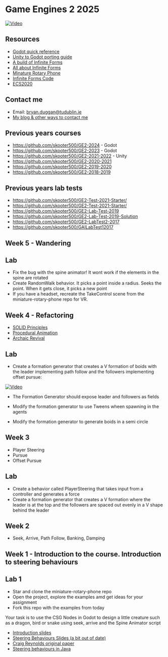 # Game Engines 2 2025

[![Video](http://img.youtube.com/vi/2yy03ItDzlo/0.jpg)](http://www.youtube.com/watch?2yy03ItDzlo)

## Resources
- [Godot quick reference](https://github.com/skooter500/csresources/blob/master/godot_ref.md)
- [Unity to Godot porting guide](https://github.com/skooter500/csresources/blob/master/unity_to_godot.md)
- [A build of Infinite Forms](https://drive.google.com/file/d/1w24BcMAi6P1XmPc9D9ss6Lkro4KBvsMS/view?usp=sharing)
- [All about Infinite Forms](http://bryanduggan.org/forms)
- [Minature Rotary Phone](http://github.com/skooter500/miniature-rotary-phone)
- [Infinite Forms Code](http://github.com/skooter500/forms)
- [ECS2020](http://github.com/skooter500/ECS2020)

## Contact me
* Email: bryan.duggan@tudublin.ie
* [My blog & other ways to contact me](http://bryanduggan.org)

## Previous years courses
- https://github.com/skooter500/GE2-2024 - Godot
- https://github.com/skooter500/GE2-2023 - Godot
- https://github.com/skooter500/GE2-2021-2022 - Unity
- https://github.com/skooter500/GE2-2020-2021
- https://github.com/skooter500/GE2-2019-2020
- https://github.com/skooter500/GE2-2018-2019

## Previous years lab tests
- https://github.com/skooter500/GE2-Test-2021-Starter/
- https://github.com/skooter500/GE2-Test-2021-Starter/
- https://github.com/skooter500/GE2-Lab-Test-2019
- https://github.com/skooter500/GE2-Lab-Test-2019-Solution
- https://github.com/skooter500/GE2-LabTest2-2017
- https://github.com/skooter500/GAILabTest12017

## Week 5 - Wandering

## Lab
- Fix the bug with the spine animator! It wont work if the elements in the spine are rotated
- Create RandomWalk behavior. It picks a point inside a radius. Seeks the point. When it gets close, it picks a new point
- If you have a headset, recreate the TakeControl scene from the miniature-rotary-phone repo for VR.

## Week 4 - Refactoring
- [SOLID Principles](https://www.digitalocean.com/community/conceptual-articles/s-o-l-i-d-the-first-five-principles-of-object-oriented-design)
- [Procedural Animation](https://www.roadtovr.com/the-need-for-procedural-animation-in-virtual-reality-ocean-rift-developer/)
- [Archaic Revival](https://archive.org/stream/pdfy-CVSFsGW3fYSFP1wM/McKenna%2C%20Terence%20-%20The%20Archaic%20Revival_djvu.txt) 

## Lab
- Create a formation generator that creates a V formation of boids with the leader implementing path follow and the followers implementing offset pursue:

[![Video](http://img.youtube.com/vi/bydalDzhCBY/0.jpg)](http://www.youtube.com/watch?v=bydalDzhCBY)

- The Formation Generator should expose leader and followers as fields

- Modify the formation generator to use Tweens wheen spawning in the agents
- Modify the formation generator to generate boids in a semi circle

## Week 3 
- Player Steering
- Pursue
- Offset Pursue

## Lab
- Create a behavior called PlayerSteering that takes input from a controller and generates a force
- Create a formation generator that creates a V formation where the leader is at the top and the followers are spaced out evenly in a V shape behind the leader

## Week 2
- Seek, Arrive, Path Follow, Banking, Damping

## Week 1 - Introduction to the course. Introduction to steering behaviours

## Lab 1
- Star and clone the miniature-rotary-phone repo
- Open the project, explore the examples amd get ideas for your assignment
- Fork this repo with the examples from today

Your task is to use the CSG Nodes in Godot to design a little creature such as a dragon, bird or snake using seek, arrive and the Spine Animator script 

- [Introduction slides](https://tudublin-my.sharepoint.com/:p:/g/personal/bryan_duggan_tudublin_ie/EVB8iHL_Cy1DvVT1BW5SSd8BiP7R3pY7lBQoMN8Tmq0isw?e=s1TB2n)
- [Steering Behaviours Slides (a bit out of date)](https://tudublin-my.sharepoint.com/:p:/g/personal/bryan_duggan_tudublin_ie/EZ-eFlMVQZBGtPEBoaqJuxMBK0R7lHtKNg4woI0H0MO0aA?e=h5cQ2s)
- [Craig Reynolds original paper](https://www.red3d.com/cwr/papers/1999/gdc99steer.pdf)
- [Steering behaviours in Java](https://www.red3d.com/cwr/steer/)
